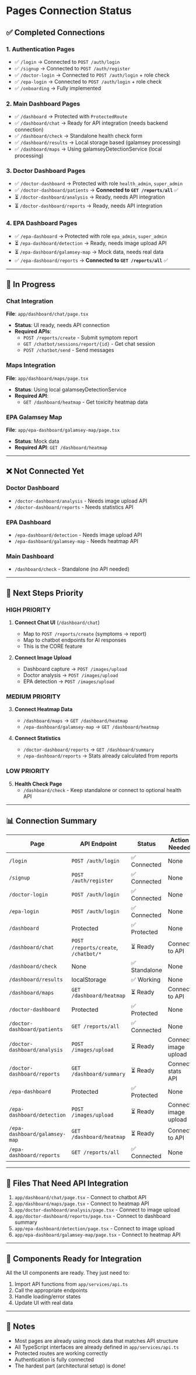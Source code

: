 # Pages Connection Status

## ✅ Completed Connections

### 1. Authentication Pages
- ✅ `/login` → Connected to `POST /auth/login`
- ✅ `/signup` → Connected to `POST /auth/register`  
- ✅ `/doctor-login` → Connected to `POST /auth/login` + role check
- ✅ `/epa-login` → Connected to `POST /auth/login` + role check
- ✅ `/onboarding` → Fully implemented

### 2. Main Dashboard Pages
- ✅ `/dashboard` → Protected with `ProtectedRoute`
- ✅ `/dashboard/chat` → Ready for API integration (needs backend connection)
- ✅ `/dashboard/check` → Standalone health check form
- ✅ `/dashboard/results` → Local storage based (galamsey processing)
- ✅ `/dashboard/maps` → Using galamseyDetectionService (local processing)

### 3. Doctor Dashboard Pages
- ✅ `/doctor-dashboard` → Protected with role `health_admin`, `super_admin`
- ✅ `/doctor-dashboard/patients` → **Connected to `GET /reports/all`** ✅
- ⏳ `/doctor-dashboard/analysis` → Ready, needs API integration
- ⏳ `/doctor-dashboard/reports` → Ready, needs API integration

### 4. EPA Dashboard Pages
- ✅ `/epa-dashboard` → Protected with role `epa_admin`, `super_admin`
- ⏳ `/epa-dashboard/detection` → Ready, needs image upload API
- ⏳ `/epa-dashboard/galamsey-map` → Mock data, needs real data
- ✅ `/epa-dashboard/reports` → **Connected to `GET /reports/all`** ✅

---

## 🔄 In Progress

### Chat Integration
**File**: `app/dashboard/chat/page.tsx`
- **Status**: UI ready, needs API connection
- **Required APIs**:
  - `POST /reports/create` - Submit symptom report
  - `GET /chatbot/sessions/report/{id}` - Get chat session
  - `POST /chatbot/send` - Send messages

### Maps Integration
**File**: `app/dashboard/maps/page.tsx`
- **Status**: Using local galamseyDetectionService
- **Required API**: 
  - `GET /dashboard/heatmap` - Get toxicity heatmap data

### EPA Galamsey Map
**File**: `app/epa-dashboard/galamsey-map/page.tsx`
- **Status**: Mock data
- **Required API**: `GET /dashboard/heatmap`

---

## ❌ Not Connected Yet

### Doctor Dashboard
- `/doctor-dashboard/analysis` - Needs image upload API
- `/doctor-dashboard/reports` - Needs statistics API

### EPA Dashboard
- `/epa-dashboard/detection` - Needs image upload API
- `/epa-dashboard/galamsey-map` - Needs heatmap API

### Main Dashboard
- `/dashboard/check` - Standalone (no API needed)

---

## 🎯 Next Steps Priority

### HIGH PRIORITY
1. **Connect Chat UI** (`/dashboard/chat`)
   - Map to `POST /reports/create` (symptoms → report)
   - Map to chatbot endpoints for AI responses
   - This is the CORE feature

2. **Connect Image Upload**
   - Dashboard capture → `POST /images/upload`
   - Doctor analysis → `POST /images/upload`
   - EPA detection → `POST /images/upload`

### MEDIUM PRIORITY
3. **Connect Heatmap Data**
   - `/dashboard/maps` → `GET /dashboard/heatmap`
   - `/epa-dashboard/galamsey-map` → `GET /dashboard/heatmap`

4. **Connect Statistics**
   - `/doctor-dashboard/reports` → `GET /dashboard/summary`
   - `/epa-dashboard/reports` → Stats already calculated from reports

### LOW PRIORITY
5. **Health Check Page**
   - `/dashboard/check` - Keep standalone or connect to optional health API

---

## 📊 Connection Summary

| Page | API Endpoint | Status | Action Needed |
|------|--------------|--------|---------------|
| `/login` | `POST /auth/login` | ✅ Connected | None |
| `/signup` | `POST /auth/register` | ✅ Connected | None |
| `/doctor-login` | `POST /auth/login` | ✅ Connected | None |
| `/epa-login` | `POST /auth/login` | ✅ Connected | None |
| `/dashboard` | Protected | ✅ Protected | None |
| `/dashboard/chat` | `POST /reports/create`, `/chatbot/*` | ⏳ Ready | Connect to API |
| `/dashboard/check` | None | ✅ Standalone | None |
| `/dashboard/results` | localStorage | ✅ Working | None |
| `/dashboard/maps` | `GET /dashboard/heatmap` | ⏳ Ready | Connect to API |
| `/doctor-dashboard` | Protected | ✅ Protected | None |
| `/doctor-dashboard/patients` | `GET /reports/all` | ✅ Connected | None |
| `/doctor-dashboard/analysis` | `POST /images/upload` | ⏳ Ready | Connect image upload |
| `/doctor-dashboard/reports` | `GET /dashboard/summary` | ⏳ Ready | Connect stats API |
| `/epa-dashboard` | Protected | ✅ Protected | None |
| `/epa-dashboard/detection` | `POST /images/upload` | ⏳ Ready | Connect image upload |
| `/epa-dashboard/galamsey-map` | `GET /dashboard/heatmap` | ⏳ Ready | Connect to API |
| `/epa-dashboard/reports` | `GET /reports/all` | ✅ Connected | None |

---

## 🔧 Files That Need API Integration

1. `app/dashboard/chat/page.tsx` - Connect to chatbot API
2. `app/dashboard/maps/page.tsx` - Connect to heatmap API  
3. `app/doctor-dashboard/analysis/page.tsx` - Connect to image upload
4. `app/doctor-dashboard/reports/page.tsx` - Connect to dashboard summary
5. `app/epa-dashboard/detection/page.tsx` - Connect to image upload
6. `app/epa-dashboard/galamsey-map/page.tsx` - Connect to heatmap API

---

## 🎨 Components Ready for Integration

All the UI components are ready. They just need to:
1. Import API functions from `app/services/api.ts`
2. Call the appropriate endpoints
3. Handle loading/error states
4. Update UI with real data

---

## 📝 Notes

- Most pages are already using mock data that matches API structure
- All TypeScript interfaces are already defined in `app/services/api.ts`
- Protected routes are working correctly
- Authentication is fully connected
- The hardest part (architectural setup) is done!

